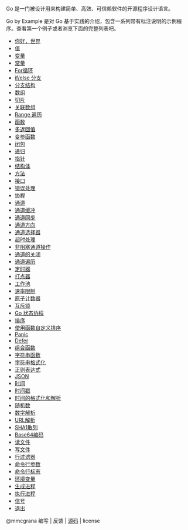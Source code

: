 
Go 是一门被设计用来构建简单、高效、可信赖软件的开源程序设计语言。


Go by Example 是对 Go 基于实践的介绍，包含一系列带有标注说明的示例程序。查看第一个例子或者浏览下面的完整列表吧。


- [你好，世界](hello-wordld)
- [值]()
- [变量]()
- [常量]()
- [For循环]()
- [if/else 分支]()
- [分支结构]()
- [数组]()
- [切片]()
- [关联数组]()
- [Range 遍历]()
- [函数]()
- [多返回值]()
- [变参函数]()
- [闭包]()
- [递归]()
- [指针]()
- [结构体]()
- [方法]()
- [接口]()
- [错误处理]()
- [协程]()
- [通道]()
- [通道缓冲]()
- [通道同步]()
- [通道方向]()
- [通道选择器]()
- [超时处理]()
- [非阻塞通道操作]()
- [通道的关闭]()
- [通道遍历]()
- [定时器]()
- [打点器]()
- [工作池]()
- [速率限制]()
- [原子计数器]()
- [互斥锁]()
- [Go 状态协程]()
- [排序]()
- [使用函数自定义排序]()
- [Panic]()
- [Defer]()
- [组合函数]()
- [字符串函数]()
- [字符串格式化]()
- [正则表达式]()
- [JSON]()
- [时间]()
- [时间戳]()
- [时间的格式化和解析]()
- [随机数]()
- [数字解析]()
- [URL解析]()
- [SHA1散列]()
- [Base64编码]()
- [读文件]()
- [写文件]()
- [行过滤器]()
- [命令行参数]()
- [命令行标志]()
- [环境变量]()
- [生成进程]()
- [执行进程]()
- [信号]()
- [退出]()


@mmcgrana 编写 | 反馈 | [源码](https://github.com/xg-wang/gobyexample) | license
